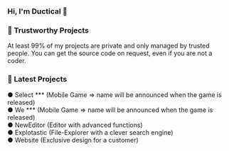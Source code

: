 ### Hi, I'm Ductical 👋

### 💬 Trustworthy Projects
At least 99% of my projects are private and only managed by trusted people. You can get the source code on request, even if you are not a coder.

### 📕 Latest Projects
● Select *** (Mobile Game => name will be announced when the game is released)<br>
● We *** (Mobile Game => name will be announced when the game is released)<br>
● NewEditor (Editor with advanced functions)<br>
● Explotastic (File-Explorer with a clever search engine)<br>
● Website (Exclusive design for a customer) <br>
